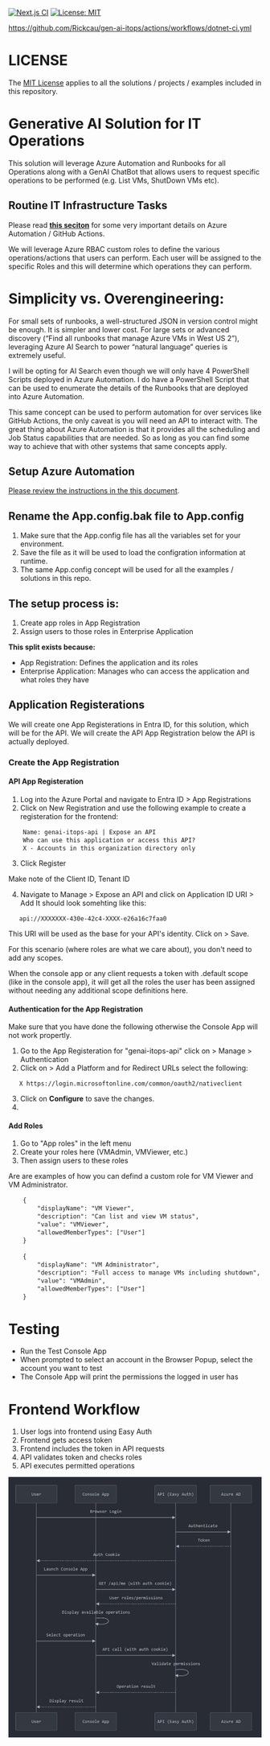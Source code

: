 [![Next.js CI](https://github.com/Rickcau/gen-ai-itops/actions/workflows/dotnet-ci.yml/badge.svg)](https://github.com/Rickcau/gen-ai-itops/actions/workflows/dotnet-ci.yml)
[![License: MIT](https://img.shields.io/badge/License-MIT-yellow.svg)](https://opensource.org/licenses/MIT)

https://github.com/Rickcau/gen-ai-itops/actions/workflows/dotnet-ci.yml


# LICENSE
The [MIT License](./LICENSE) applies to all the solutions / projects / examples included in this repository.

# Generative AI Solution for IT Operations
This solution will leverage Azure Automation and Runbooks for all Operations along with a GenAI ChatBot that allows users to request specific operations to be performed (e.g. List VMs, ShutDown VMs etc).  

## Routine IT Infrastructure Tasks
Please read **[this seciton](./notes/ImportantNotes.md)** for some very important details on Azure Automation / GitHub Actions.

We will leverage Azure RBAC custom roles to define the various operations/actions that users can perform.  Each user will be assigned to the specific Roles and this will determine which operations they can perform.

# Simplicity vs. Overengineering:

For small sets of runbooks, a well-structured JSON in version control might be enough. It is simpler and lower cost.
For large sets or advanced discovery (“Find all runbooks that manage Azure VMs in West US 2”), leveraging Azure AI Search to power “natural language” queries is extremely useful.

I will be opting for AI Search even though we will only have 4 PowerShell Scripts deployed in Azure Automation.   I do have a PowerShell Script that can be used to enumerate the details of the Runbooks that are deployed into Azure Automation.

This same concept can be used to perform automation for over services like GitHub Actions, the only caveat is you will need an API to interact with.  The great thing about Azure Automation is that it provides all the scheduling and Job Status capabilities that are needed.  So as long as you can find some way to achieve that with other systems that same concepts apply.   

## Setup Azure Automation
[Please review the instructions in the this document](./RunBooks.md).

## Rename the App.config.bak file to App.config
1. Make sure that the App.config file has all the variables set for your environment.
2. Save the file as it will be used to load the configration information at runtime.
3. The same App.config concept will be used for all the examples / solutions in this repo.

## The setup process is:

1. Create app roles in App Registration
2. Assign users to those roles in Enterprise Application

**This split exists because:**

- App Registration: Defines the application and its roles
- Enterprise Application: Manages who can access the application and what roles they have

## Application Registerations
We will create one App Registerations in Entra ID, for this solution, which will be for the API.  We will create the API App Registration below the API is actually deployed.

### Create the App Registration
#### API App Registeration
1. Log into the Azure Portal and navigate to  Entra ID > App Registrations
2. Click on New Registration and use the following example to create a registeration for the frontend:
```
    Name: genai-itops-api | Expose an API
    Who can use this application or access this API?
    X - Accounts in this organization directory only
```
3. Click Register

Make note of the Client ID, Tenant ID

4. Navigate to Manage > Expose an API and click on Application ID URI > Add
It should look somehting like this:
```
   api://XXXXXXX-430e-42c4-XXXX-e26a16c7faa0
```
This URI will be used as the base for your API's identity.
Click on > Save.

For this scenario (where roles are what we care about), you don't need to add any scopes.

When the console app or any client requests a token with .default scope (like in the console app), it will get all the roles the user has been assigned without needing any additional scope definitions here.

#### Authentication for the App Registration
Make sure that you have done the following otherwise the Console App will not work propertly.
1. Go to the App Registeration for "genai-itops-api" click on > Manage > Authentication
2. Click on > Add a Platform and for Redirect URLs select the following:

```
   X https://login.microsoftonline.com/common/oauth2/nativeclient
```

3. Click on **Configure** to save the changes.
1. 
#### Add Roles
1. Go to "App roles" in the left menu
2. Create your roles here (VMAdmin, VMViewer, etc.)
3. Then assign users to these roles

Are are examples of how you can defind a custom role for VM Viewer and VM Administrator.

```
    {
        "displayName": "VM Viewer",
        "description": "Can list and view VM status",
        "value": "VMViewer",
        "allowedMemberTypes": ["User"]
    }

    {
        "displayName": "VM Administrator",
        "description": "Full access to manage VMs including shutdown",
        "value": "VMAdmin",
        "allowedMemberTypes": ["User"]
    }
```

# Testing
- Run the Test Console App
- When prompted to select an account in the Browser Popup, select the account you want to test
- The Console App will print the permissions the logged in user has


# Frontend Workflow
1. User logs into frontend using Easy Auth
2. Frontend gets access token
3. Frontend includes the token in API requests
4. API validates token and checks roles
5. API executes permitted operations

![frontend-workflow](/images/easy-auth-flow-console-app.jpg)
